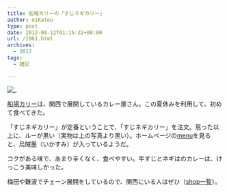 ```yaml
---
title: 船場カリーの「すじネギカリー」
author: eiKatou
type: post
date: 2012-08-12T01:15:32+00:00
url: /1961.html
archives:
  - 2012
tags:
  - 雑記

---
```

![_](/uploads/2012/08/201208_senbacurry.jpg)
  
[船場カリー][2]は、関西で展開しているカレー屋さん。この夏休みを利用して、初めて食べてきた。

「すじネギカリー」が定番ということで、「すじネギカリー」を注文。思った以上に、ルーが黒い（実物は上の写真より黒い）。ホームページの[menu][3]を見ると、烏賊墨（いかすみ）が入っているようだ。

コクがある味で、あまり辛くなく、食べやすい。牛すじとネギはのカレーは、けっこう美味しかった。

梅田や難波でチェーン展開をしているので、関西にいる人はぜひ（[shop一覧][4]）。

 [1]: /uploads/2012/08/201208_senbacurry.jpg
 [2]: http://www.curryhouse.co.jp/index.html
 [3]: http://www.curryhouse.co.jp/menu.html
 [4]: http://www.curryhouse.co.jp/shop3.html
